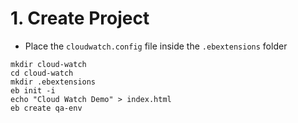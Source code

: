 # 1. Create Project
- Place the `cloudwatch.config` file inside the `.ebextensions` folder

```
mkdir cloud-watch
cd cloud-watch
mkdir .ebextensions
eb init -i
echo "Cloud Watch Demo" > index.html
eb create qa-env
```